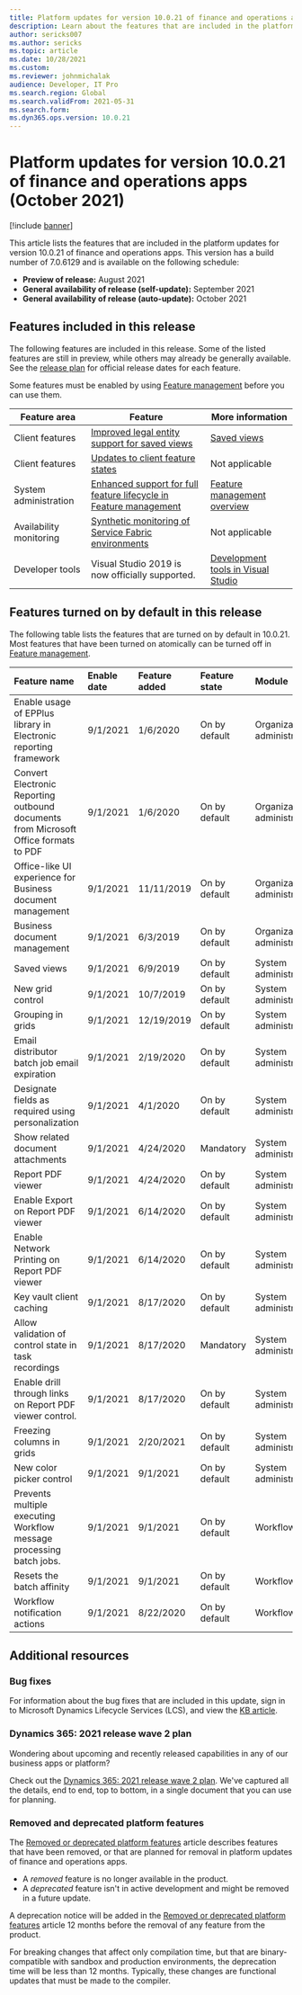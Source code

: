 ```yaml
---
title: Platform updates for version 10.0.21 of finance and operations apps (October 2021)
description: Learn about the features that are included in the platform updates for version 10.0.21 of finance and operations apps.
author: sericks007
ms.author: sericks
ms.topic: article
ms.date: 10/28/2021
ms.custom: 
ms.reviewer: johnmichalak
audience: Developer, IT Pro
ms.search.region: Global
ms.search.validFrom: 2021-05-31
ms.search.form:
ms.dyn365.ops.version: 10.0.21
---
```


# Platform updates for version 10.0.21 of finance and operations apps (October 2021)

[!include [banner](../includes/banner.md)]

This article lists the features that are included in the platform updates for version 10.0.21 of finance and operations apps. This version has a build number of 7.0.6129 and is available on the following schedule:

- **Preview of release:** August 2021
- **General availability of release (self-update):** September 2021
- **General availability of release (auto-update):** October 2021

## Features included in this release

The following features are included in this release. Some of the listed features are still in preview, while others may already be generally available. See the [release plan](/dynamics365-release-plan/2021wave2/finance-operations/finance-operations-crossapp-capabilities/planned-features) for official release dates for each feature.

Some features must be enabled by using [Feature management](../../fin-ops/get-started/feature-management/feature-management-overview.md) before you can use them.

| Feature area   | Feature                                                  | More information                                                                    |
|----------------|----------------------------------------------------------|-------------------------------------------------------------------------------------|
| Client features | [Improved legal entity support for saved views](/dynamics365-release-plan/2021wave2/finance-operations/finance-operations-crossapp-capabilities/improved-legal-entity-support-saved-views)  | [Saved views](../../fin-ops/get-started/saved-views.md) |
| Client features | [Updates to client feature states](/dynamics365-release-plan/2021wave2/finance-operations/finance-operations-crossapp-capabilities/updates-client-feature-states-version-10021) | Not applicable |
| System administration | [Enhanced support for full feature lifecycle in Feature management](/dynamics365-release-plan/2021wave2/finance-operations/finance-operations-crossapp-capabilities/enhanced-support-full-feature-lifecycle-feature-management)| [Feature management overview](../../fin-ops/get-started/feature-management/feature-management-overview.md) |
| Availability monitoring | [Synthetic monitoring of Service Fabric environments](/dynamics365-release-plan/2021wave2/finance-operations/finance-operations-crossapp-capabilities/synthetic-monitoring-service-fabric-environments) | Not applicable | 
| Developer tools | Visual Studio 2019 is now officially supported. | [Development tools in Visual Studio](../dev-tools/development-tools-overview.md) |

## Features turned on by default in this release

The following table lists the features that are turned on by default in 10.0.21. Most features that have been turned on atomically can be turned off in [Feature management](../../fin-ops/get-started/feature-management/feature-management-overview.md).

| Feature name | Enable date | Feature added | Feature state | Module |
| :--- | :--- | :--- | :--- | :--- |
| Enable usage of EPPlus library in Electronic reporting framework | 9/1/2021 | 1/6/2020 | On by default | Organization administration |
| Convert Electronic Reporting outbound documents from Microsoft Office formats to PDF | 9/1/2021 | 1/6/2020 | On by default | Organization administration |
| Office-like UI experience for Business document management | 9/1/2021 | 11/11/2019 | On by default | Organization administration |
| Business document management | 9/1/2021 | 6/3/2019 | On by default | Organization administration |
| Saved views | 9/1/2021 | 6/9/2019 | On by default | System administration |
| New grid control | 9/1/2021 | 10/7/2019 | On by default | System administration |
| Grouping in grids | 9/1/2021 | 12/19/2019 | On by default | System administration |
| Email distributor batch job email expiration | 9/1/2021 | 2/19/2020 | On by default | System administration |
| Designate fields as required using personalization | 9/1/2021 | 4/1/2020 | On by default | System administration |
| Show related document attachments | 9/1/2021 | 4/24/2020 | Mandatory | System administration |
| Report PDF viewer | 9/1/2021 | 4/24/2020 | On by default | System administration |
| Enable Export on Report PDF viewer | 9/1/2021 | 6/14/2020 | On by default | System administration |
| Enable Network Printing on Report PDF viewer | 9/1/2021 | 6/14/2020 | On by default | System administration |
| Key vault client caching | 9/1/2021 | 8/17/2020 | On by default | System administration |
| Allow validation of control state in task recordings | 9/1/2021 | 8/17/2020 | Mandatory | System administration |
| Enable drill through links on Report PDF viewer control. | 9/1/2021 | 8/17/2020 | On by default | System administration |
| Freezing columns in grids | 9/1/2021 | 2/20/2021 | On by default | System administration |
| New color picker control | 9/1/2021 | 9/1/2021 | On by default | System administration |
| Prevents multiple executing Workflow message processing batch jobs. | 9/1/2021 | 9/1/2021 | On by default | Workflow |
| Resets the batch affinity | 9/1/2021 | 9/1/2021 | On by default | Workflow |
| Workflow notification actions | 9/1/2021 | 8/22/2020 | On by default | Workflow |

## Additional resources

### Bug fixes

For information about the bug fixes that are included in this update, sign in to Microsoft Dynamics Lifecycle Services (LCS), and view the [KB article](https://fix.lcs.dynamics.com/Issue/Details?bugId=605166).

### Dynamics 365: 2021 release wave 2 plan

Wondering about upcoming and recently released capabilities in any of our business apps or platform?

Check out the [Dynamics 365: 2021 release wave 2 plan](/dynamics365-release-plan/2021wave2/). We've captured all the details, end to end, top to bottom, in a single document that you can use for planning.

### Removed and deprecated platform features

The [Removed or deprecated platform features](../../fin-ops/get-started/removed-deprecated-features-platform-updates.md) article describes features that have been removed, or that are planned for removal in platform updates of finance and operations apps.

- A *removed* feature is no longer available in the product.
- A *deprecated* feature isn't in active development and might be removed in a future update.

A deprecation notice will be added in the [Removed or deprecated platform features](../../fin-ops/get-started/removed-deprecated-features-platform-updates.md) article 12 months before the removal of any feature from the product.

For breaking changes that affect only compilation time, but that are binary-compatible with sandbox and production environments, the deprecation time will be less than 12 months. Typically, these changes are functional updates that must be made to the compiler.


